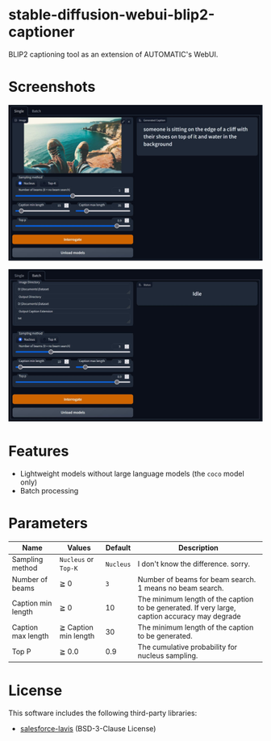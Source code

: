 # stable-diffusion-webui-blip2-captioner

BLIP2 captioning tool as an extension of AUTOMATIC's WebUI.

# Screenshots

![screenshot 1](./screenshots/screenshot-1.jpg)

![screenshot 2](./screenshots/screenshot-2.jpg)

# Features

- Lightweight models without large language models (the `coco` model only)
- Batch processing

# Parameters

| Name               | Values               | Default   | Description                                                                                    |
| ------------------ | -------------------- | --------- | ---------------------------------------------------------------------------------------------- |
| Sampling method    | `Nucleus` or `Top-K` | `Nucleus` | I don't know the difference. sorry.                                                            |
| Number of beams    | ≧ 0                  | `3`       | Number of beams for beam search. 1 means no beam search.                                       |
| Caption min length | ≧ 0                  | 10        | The minimum length of the caption to be generated. If very large, caption accuracy may degrade |
| Caption max length | ≧ Caption min length | 30        | The minimum length of the caption to be generated.                                             |
| Top P              | ≧ 0.0                | 0.9       | The cumulative probability for nucleus sampling.                                               |


# License
This software includes the following third-party libraries:
- [salesforce-lavis](https://github.com/salesforce/LAVIS/tree/main/projects/blip2) (BSD-3-Clause License)



